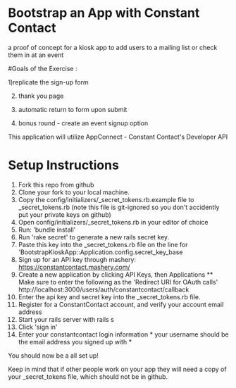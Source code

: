 Bootstrap an App with Constant Contact 
==========

a proof of concept for a kiosk app to add users to a mailing list or check them in at an event 



#Goals of the Exercise : 

1)replicate the sign-up form 

2) thank you page 

3) automatic return to form upon submit 

4) bonus round - create an event signup option

This application  will utilize AppConnect  - Constant Contact's Developer API

# Setup Instructions

1. Fork this repo from github
2. Clone your fork to your local machine.
3. Copy the config/initializers/_secret_tokens.rb.example file to _secret_tokens.rb
 (note this file is git-ignored so you don't accidently put your private keys on github)
4. Open config/initializers/_secret_tokens.rb in your editor of choice
5. Run: 'bundle install'
6. Run 'rake secret' to generate a new rails secret key.
7. Paste this key into the _secret_tokens.rb file on the line for 'BootstrapKioskApp::Application.config.secret_key_base
8. Sign up for an API key through mashery:
https://constantcontact.mashery.com/
9. Create a new application by clicking API Keys, then Applications
 ** Make sure to enter the following as the 'Redirect URI for OAuth calls'
http://localhost:3000/users/auth/constantcontact/callback
10. Enter the api key and secret key into the _secret_tokens.rb file.
11. Register for a ConstantContact account, and verify your account email address
12. Start your rails server with rails s
13. Click 'sign in'
14. Enter your constantcontact login information * your username should be the email address you signed up with *

You should now be a all set up!

Keep in mind that if other people work on your app they will need a copy of your _secret_tokens file, which should not be in github.
